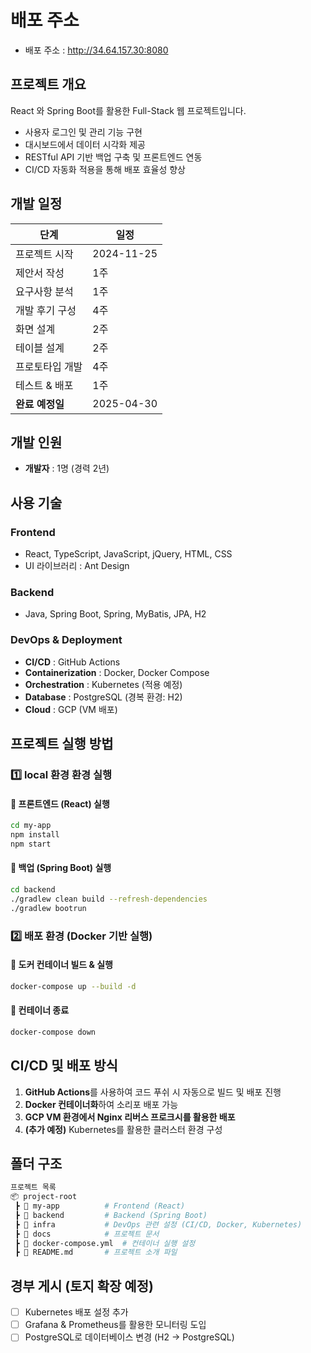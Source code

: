 # 배포 주소
- 배포 주소 : http://34.64.157.30:8080

## 프로젝트 개요
React 와 Spring Boot를 활용한 Full-Stack 웹 프로젝트입니다.
- 사용자 로그인 및 관리 기능 구현
- 대시보드에서 데이터 시각화 제공
- RESTful API 기반 백업 구축 및 프론트엔드 연동
- CI/CD 자동화 적용을 통해 배포 효율성 향상

## 개발 일정
| 단계 | 일정 |
|------|------|
| 프로젝트 시작 | 2024-11-25 |
| 제안서 작성 | 1주 |
| 요구사항 분석 | 1주 |
| 개발 후기 구성 | 4주 |
| 화면 설계 | 2주 |
| 테이블 설계 | 2주 |
| 프로토타입 개발 | 4주 |
| 테스트 & 배포 | 1주 |
| **완료 예정일** | 2025-04-30 |

## 개발 인원
- **개발자** : 1명 (경력 2년)

## 사용 기술
### **Frontend**
- React, TypeScript, JavaScript, jQuery, HTML, CSS
- UI 라이브러리 : Ant Design

### **Backend**
- Java, Spring Boot, Spring, MyBatis, JPA, H2

### **DevOps & Deployment**
- **CI/CD** : GitHub Actions
- **Containerization** : Docker, Docker Compose
- **Orchestration** : Kubernetes (적용 예정)
- **Database** : PostgreSQL (경복 환경: H2)
- **Cloud** : GCP (VM 배포)

## 프로젝트 실행 방법

### 1️⃣ **local 환경 환경 실행**
#### 🔹 **프론트엔드 (React) 실행**
```bash
cd my-app
npm install
npm start
```

#### 🔹 **백업 (Spring Boot) 실행**
```bash
cd backend
./gradlew clean build --refresh-dependencies
./gradlew bootrun
```

### 2️⃣ **배포 환경 (Docker 기반 실행)**
#### 🔹 **도커 컨테이너 빌드 & 실행**
```bash
docker-compose up --build -d
```

#### 🔹 **컨테이너 종료**
```bash
docker-compose down
```

## CI/CD 및 배포 방식
1. **GitHub Actions**를 사용하여 코드 푸쉬 시 자동으로 빌드 및 배포 진행
2. **Docker 컨테이너화**하여 소리포 배포 가능
3. **GCP VM 환경에서 Nginx 리버스 프로크시를 활용한 배포**
4. **(추가 예정)** Kubernetes를 활용한 클러스터 환경 구성

## 폴더 구조
```bash
프로젝트 목록
📦 project-root
 ┣ 📂 my-app          # Frontend (React)
 ┣ 📂 backend         # Backend (Spring Boot)
 ┣ 📂 infra           # DevOps 관련 설정 (CI/CD, Docker, Kubernetes)
 ┣ 📂 docs            # 프로젝트 문서
 ┣ 📜 docker-compose.yml  # 컨테이너 실행 설정
 ┣ 📜 README.md       # 프로젝트 소개 파일
```

## 경부 게시 (토지 확장 예정)
- [ ] Kubernetes 배포 설정 추가
- [ ] Grafana & Prometheus를 활용한 모니터링 도입
- [ ] PostgreSQL로 데이터베이스 변경 (H2 → PostgreSQL)

